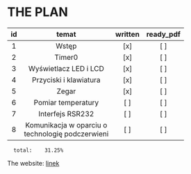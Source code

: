 
# THE PLAN 

|**id**     |**temat**                                  |**written**|**ready_pdf**|
| :---:                | :---:  | :---: | :---: | 
|  1  | Wstęp                                               |   [x] | [ ]   |
|  2  | Timer0                                              |   [x] | [ ]   |
|  3  | Wyświetlacz LED i LCD                               |   [x] | [ ]   |
|  4  | Przyciski i klawiatura                              |   [x] | [ ]   |
|  5  | Zegar                                               |   [x] | [ ]   |
|  6  | Pomiar temperatury                                  |   [ ] | [ ]   |
|  7  | Interfejs RSR232                                    |   [ ] | [ ]   |
|  8  | Komunikacja w oparciu o <br>technologię podczerwieni|   [ ] | [ ]   |


      total:    31.25%  


The website:
[linek](http://std2.phys.uni.lodz.pl/mikroprocesory/)